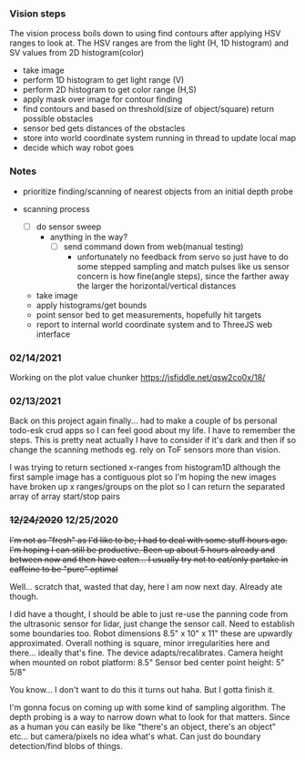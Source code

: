 ### Vision steps
The vision process boils down to using find contours after applying HSV ranges to look at. The HSV ranges are from the light (H, 1D histogram) and SV values from 2D histogram(color)
- take image
- perform 1D histogram to get light range (V)
- perform 2D histogram to get color range (H,S)
- apply mask over image for contour finding
- find contours and based on threshold(size of object/square) return possible obstacles
- sensor bed gets distances of the obstacles
- store into world coordinate system running in thread to update local map
- decide which way robot goes

### Notes
- prioritize finding/scanning of nearest objects from an initial depth probe

- scanning process
  - [ ] do sensor sweep
    - anything in the way?
      - [ ] send command down from web(manual testing)
        - unfortunately no feedback from servo so just have to do some stepped sampling and  match pulses like us sensor
          concern is how fine(angle steps), since the farther away the larger the horizontal/vertical distances
  - take image
  - apply histograms/get bounds
  - point sensor bed to get measurements, hopefully hit targets
  - report to internal world coordinate system and to ThreeJS web interface

### 02/14/2021
Working on the plot value chunker
https://jsfiddle.net/qsw2co0x/18/


### 02/13/2021
Back on this project again finally... had to make a couple of bs personal todo-esk crud apps so I can feel good about my life.
I have to remember the steps.
This is pretty neat actually I have to consider if it's dark and then if so change the scanning methods eg. rely on ToF sensors more than vision.

I was trying to return sectioned x-ranges from histogram1D although the first sample image has a contiguous plot so I'm hoping the new images have broken up x ranges/groups on the plot so I can return the separated array of array start/stop pairs

### ~~12/24/2020~~ 12/25/2020
~~I'm not as "fresh" as I'd like to be, I had to deal with some stuff hours ago. I'm hoping I can still be productive.
Been up about 5 hours already and between now and then have eaten... I usually try not to eat/only partake in caffeine to be "pure" optimal~~

Well... scratch that, wasted that day, here I am now next day. Already ate though.

I did have a thought, I should be able to just re-use the panning code from the ultrasonic sensor for lidar, just change the sensor call.
Need to establish some boundaries too. Robot dimensions 8.5" x 10" x 11" these are upwardly approximated.
Overall nothing is square, minor irregularities here and there... ideally that's fine. The device adapts/recalibrates.
Camera height when mounted on robot platform: 8.5"
Sensor bed center point height: 5" 5/8"

You know... I don't want to do this it turns out haha. But I gotta finish it.

I'm gonna focus on coming up with some kind of sampling algorithm. The depth probing is a way to narrow down what to look for that matters.
Since as a human you can easily be like "there's an object, there's an object" etc... but camera/pixels no idea what's what.
Can just do boundary detection/find blobs of things.